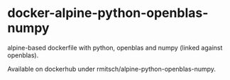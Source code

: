 # docker-alpine-python-openblas-numpy
alpine-based dockerfile with python, openblas and numpy (linked against openblas).

Available on dockerhub under rmitsch/alpine-python-openblas-numpy.